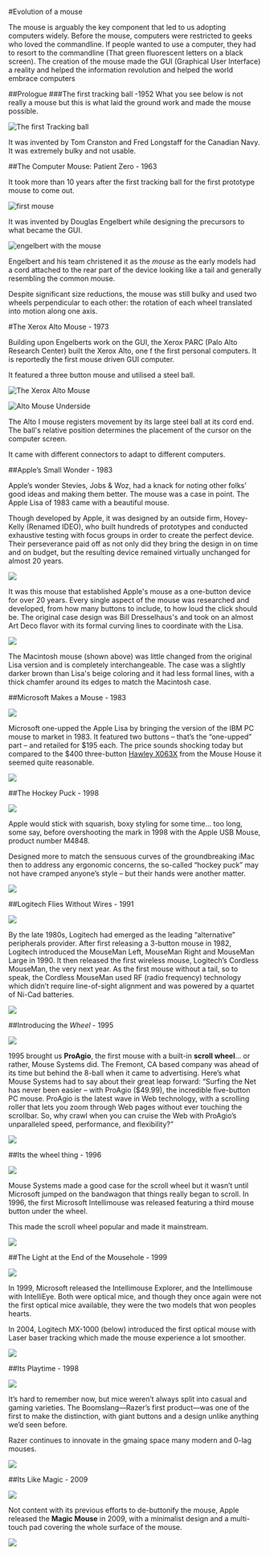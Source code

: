 #Evolution of a mouse

The mouse is arguably the key component that led to us adopting computers widely.
Before the mouse, computers were restricted to geeks who loved the commandline. If people wanted to use a computer, they had to resort to the commandline (That green fluorescent letters on a black screen).
The creation of the mouse made the GUI (Graphical User Interface) a reality and helped the information revolution and helped the world embrace computers

##Prologue
###The first tracking ball -1952
What you see below is not really a mouse but this is what laid the ground work and made the mouse possible.

![The first Tracking ball](http://s7.computerhistory.org/is/image/CHM/500004669-03-01?$re-zoomed$)


It was invented by Tom Cranston and Fred Longstaff for the Canadian Navy. It was extremely bulky and not usable.

##The Computer Mouse: Patient Zero - 1963

It took more than 10 years after the first tracking ball for the first prototype mouse to come out.

![first mouse](http://i.huffpost.com/gen/1504250/images/o-COMPUTER-MOUSE-facebook.jpg)

It was invented by Douglas Engelbert while designing the precursors to what became the GUI.

![engelbert with the mouse](http://cdn.gajitz.com/wp-content/uploads/2009/12/douglas-engelbart-worlds-first-mouse.jpg)

Engelbert and his team christened it as the *mouse* as the early models had a cord attached to the rear part of the device looking like a tail and generally resembling the common mouse.

Despite significant size reductions, the mouse was still bulky and used two wheels perpendicular to each other: the rotation of each wheel translated into motion along one axis.

#The Xerox Alto Mouse - 1973

Building upon Engelberts work on the GUI, the Xerox PARC (Palo Alto Research Center) built the Xerox Alto, one f the first personal computers. It is reportedly the first mouse driven GUI computer.

It featured a three button mouse and utilised a steel ball.

![The Xerox Alto Mouse](http://upload.wikimedia.org/wikipedia/commons/c/cf/Xerox_Alto_mouse.jpg)

![Alto Mouse Underside](http://www.oldmouse.com/pics/xerox/RG-AltoBottom.jpg)

The Alto I mouse registers movement by its large steel ball at its cord end. The ball's relative position determines the placement of the cursor on the computer screen. 

It came with different connectors to adapt to different computers.

##Apple’s Small Wonder - 1983

Apple’s wonder Stevies, Jobs & Woz, had a knack for noting other folks’ good ideas and making them better. The mouse was a case in point. The Apple Lisa of 1983 came with a beautiful mouse. 

Though developed by Apple, it was designed by an outside firm, Hovey-Kelly (Renamed IDEO), who built hundreds of prototypes and conducted exhaustive testing with focus groups in order to create the perfect device. Their perseverance paid off as not only did they bring the design in on time and on budget, but the resulting device remained virtually unchanged for almost 20 years.

![](http://dynamis.no/wp-content/uploads/2014/01/1984-Apple-Macintosh-Mouse.jpg)

It was this mouse that established Apple's mouse as a one-button device for over 20 years. Every single aspect of the mouse was researched and developed, from how many buttons to include, to how loud the click should be. The original case design was Bill Dresselhaus's and took on an almost Art Deco flavor with its formal curving lines to coordinate with the Lisa.

![](http://upload.wikimedia.org/wikipedia/commons/f/fe/Apple_Macintosh_Plus_mouse.jpg)

The Macintosh mouse (shown above) was little changed from the original Lisa version and is completely interchangeable. The case was a slightly darker brown than Lisa's beige coloring and it had less formal lines, with a thick chamfer around its edges to match the Macintosh case.


##Microsoft Makes a Mouse - 1983

![](http://img.weburbanist.com/wp-content/uploads/2009/03/mouse_5.jpg)

Microsoft one-upped the Apple Lisa by bringing the version of the IBM PC mouse to market in 1983. It featured two buttons – that’s the “one-upped” part – and retailed for $195 each. The price sounds shocking today but compared to the $400 three-button [Hawley X063X](https://s3.amazonaws.com/picollecta-pics-large/M1/PIC1001976217/AYFZCFTCBW.JPG) from the Mouse House it seemed quite reasonable.

![](http://tkc8800.com/images/IBM5150/microsoft_gree_eye_mouse_front.JPG)

##The Hockey Puck - 1998

![](http://img.weburbanist.com/wp-content/uploads/2009/03/mouse_4.jpg)

Apple would stick with squarish, boxy styling for some time… too long, some say, before overshooting the mark in 1998 with the Apple USB Mouse, product number M4848. 

Designed more to match the sensuous curves of the groundbreaking iMac then to address any ergonomic concerns, the so-called “hockey puck” may not have cramped anyone’s style – but their hands were another matter. 

![](http://www.fastweb.it/var/storage_feeds/CMS/articoli/bf2/bf2674b593bd1e0974b47a8c1806ef6a/hockey.jpg)

##Logitech Flies Without Wires - 1991

![](http://img.weburbanist.com/wp-content/uploads/2009/03/mouse_6.jpg)

By the late 1980s, Logitech had emerged as the leading “alternative” peripherals provider. After first releasing a 3-button mouse in 1982, Logitech introduced the MouseMan Left, MouseMan Right and MouseMan Large in 1990. It then released the first wireless mouse, Logitech’s Cordless MouseMan, the very next year. As the first mouse without a tail, so to speak, the Cordless MouseMan used RF (radio frequency) technology which didn’t require line-of-sight alignment and was powered by a quartet of Ni-Cad batteries.

![](http://www.maximumpc.com/files/imagecache/futureus_imagegallery_fullsize/gallery/mouseman_0.jpg)

##Introducing the *Wheel* - 1995

![](http://img.weburbanist.com/wp-content/uploads/2009/03/mouse_7.jpg)

1995 brought us **ProAgio**, the first mouse with a built-in **scroll wheel**… or rather, Mouse Systems did. The Fremont, CA based company was ahead of its time but behind the 8-ball when it came to advertising. Here’s what Mouse Systems had to say about their great leap forward: “Surfing the Net has never been easier – with ProAgio ($49.99), the incredible five-button PC mouse. ProAgio is the latest wave in Web technology, with a scrolling roller that lets you zoom through Web pages without ever touching the scrollbar. So, why crawl when you can cruise the Web with ProAgio’s unparalleled speed, performance, and flexibility?”

![](http://www.connectedrogers.ca/wp-content/uploads/2013/12/proagio_final_gray.jpg)

##Its the wheel thing - 1996

![](http://img.weburbanist.com/wp-content/uploads/2009/03/mouse_8.jpg)

Mouse Systems made a good case for the scroll wheel but it wasn’t until Microsoft jumped on the bandwagon that things really began to scroll. In 1996, the first Microsoft Intellimouse was released featuring a third mouse button under the wheel. 

This made the scroll wheel popular and made it mainstream.

![](http://cdn.computerhope.com/intellimouse.jpg)

##The Light at the End of the Mousehole - 1999

![](http://assets.hardwarezone.com/2009/reviews/others/opticmouse/intellieye.jpg)

In 1999, Microsoft released the Intellimouse Explorer, and the Intellimouse with IntelliEye. Both were optical mice, and though they once again were not the first optical mice available, they were the two models that won peoples hearts. 

In 2004, Logitech MX-1000 (below) introduced the first optical mouse with Laser baser tracking which made the mouse experience a lot smoother.

![](http://img.weburbanist.com/wp-content/uploads/2009/03/mouse_9.jpg)

##Its Playtime - 1998

![](http://www.maximumpc.com/files/imagecache/futureus_imagegallery_fullsize/gallery/boomslang.jpg)

It’s hard to remember now, but mice weren’t always split into casual and gaming varieties. The Boomslang—Razer’s first product—was one of the first to make the distinction, with giant buttons and a design unlike anything we’d seen before.

Razer continues to innovate in the gmaing space many modern and 0-lag mouses.

![](http://ecx.images-amazon.com/images/I/81WQrUthorL._SL1500_.jpg)

##Its Like Magic - 2009

![](http://upload.wikimedia.org/wikipedia/commons/c/c8/Magic_Mouse.jpg)

Not content with its previous efforts to de-buttonify the mouse, Apple released the **Magic Mouse** in 2009, with a minimalist design and a multi-touch pad covering the whole surface of the mouse. 

![](https://www.apple.com/euro/magicmouse/images/hero_3.jpg)
